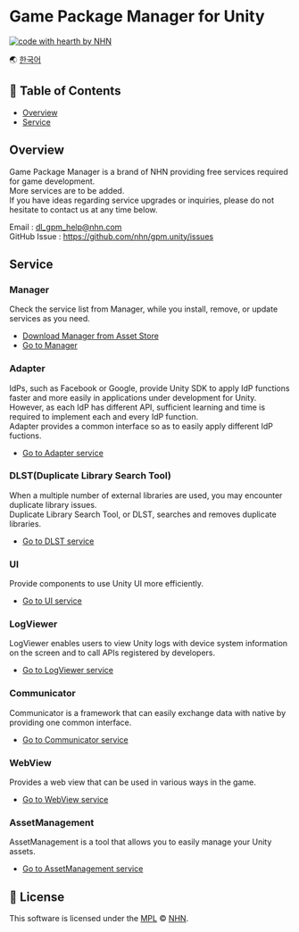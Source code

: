 # Game Package Manager for Unity

[![code with hearth by NHN ](https://img.shields.io/badge/%3C%2F%3E%20with%20%E2%99%A5%20by-NHN-ff1414.svg)](https://github.com/nhn)

🌏 [한국어](README.md)

## 🚩 Table of Contents

* [Overview](#overview)
* [Service](#service)

## Overview

Game Package Manager is a brand of NHN providing free services required for game development.<br/>
More services are to be added.<br/>
If you have ideas regarding service upgrades or inquiries, please do not hesitate to contact us at any time below.

Email : dl_gpm_help@nhn.com<br>
GitHub Issue : https://github.com/nhn/gpm.unity/issues


## Service

### Manager

Check the service list from Manager, while you install, remove, or update services as you need.

* [Download Manager from Asset Store](https://assetstore.unity.com/packages/slug/147711)
* [Go to Manager](docs/Manager/README.en.md)

### Adapter

IdPs, such as Facebook or Google, provide Unity SDK to apply IdP functions faster and more easily in applications under development for Unity.<br/> However, as each IdP has different API, sufficient learning and time is required to implement each and every IdP function. <br/>
Adapter provides a common interface so as to easily apply different IdP fuctions.

* [Go to Adapter service](docs/Adapter/README.en.md)

### DLST(Duplicate Library Search Tool)

When a multiple number of external libraries are used, you may encounter duplicate library issues.<br/>
Duplicate Library Search Tool, or DLST,  searches and removes duplicate libraries.

* [Go to DLST service](docs/DLST/README.en.md)

### UI

Provide components to use Unity UI more efficiently.

* [Go to UI service](docs/UI/README.en.md)

### LogViewer

LogViewer enables users to view Unity logs with device system information on the screen and to call APIs registered by developers.

* [Go to LogViewer service](docs/LogViewer/README.en.md)

### Communicator

Communicator is a framework that can easily exchange data with native by providing one common interface.

* [Go to Communicator service](docs/Communicator/README.en.md)

### WebView

Provides a web view that can be used in various ways in the game.

* [Go to WebView service](docs/WebView/README.en.md)

### AssetManagement

AssetManagement is a tool that allows you to easily manage your Unity assets.

* [Go to AssetManagement service](docs/AssetManagement/README.en.md)

## 📜 License

This software is licensed under the [MPL](https://github.com/nhn/gpm.unity/blob/master/LICENSE) © [NHN](https://github.com/nhn).